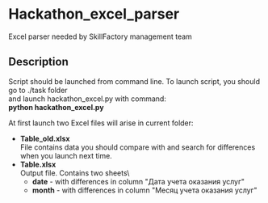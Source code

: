 # Hackathon_excel_parser
Excel parser needed by SkillFactory management team
## Description
Script should be launched from command line.
To launch script, you should go to ./task folder \
and launch hackathon_excel.py with command: \
**python hackathon_excel.py**

At first launch two Excel files will arise in current folder:
* **Table_old.xlsx** \
  File contains data you should compare with and search for differences when you launch next time.
* **Table.xlsx** \
  Output file. Contains two sheets\
  * **date** - with differences in column "Дата учета оказания услуг"
  * **month** - with differences in column "Месяц учета оказания услуг"
  
